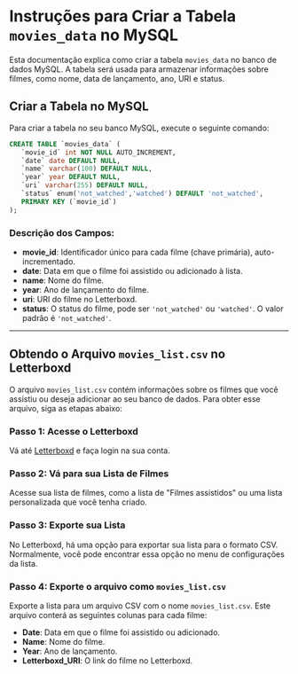 # Instruções para Criar a Tabela `movies_data` no MySQL

Esta documentação explica como criar a tabela `movies_data` no banco de dados MySQL. A tabela será usada para armazenar informações sobre filmes, como nome, data de lançamento, ano, URI e status.

## Criar a Tabela no MySQL

Para criar a tabela no seu banco MySQL, execute o seguinte comando:

```sql
CREATE TABLE `movies_data` (
   `movie_id` int NOT NULL AUTO_INCREMENT,
   `date` date DEFAULT NULL,
   `name` varchar(100) DEFAULT NULL,
   `year` year DEFAULT NULL,
   `uri` varchar(255) DEFAULT NULL,
   `status` enum('not_watched','watched') DEFAULT 'not_watched',
   PRIMARY KEY (`movie_id`)
);
```

### Descrição dos Campos:

- **movie_id**: Identificador único para cada filme (chave primária), auto-incrementado.
- **date**: Data em que o filme foi assistido ou adicionado à lista.
- **name**: Nome do filme.
- **year**: Ano de lançamento do filme.
- **uri**: URI do filme no Letterboxd.
- **status**: O status do filme, pode ser `'not_watched'` ou `'watched'`. O valor padrão é `'not_watched'`.

---

## Obtendo o Arquivo `movies_list.csv` no Letterboxd

O arquivo `movies_list.csv` contém informações sobre os filmes que você assistiu ou deseja adicionar ao seu banco de dados. Para obter esse arquivo, siga as etapas abaixo:

### Passo 1: Acesse o Letterboxd
Vá até [Letterboxd](https://letterboxd.com) e faça login na sua conta.

### Passo 2: Vá para sua Lista de Filmes
Acesse sua lista de filmes, como a lista de "Filmes assistidos" ou uma lista personalizada que você tenha criado.

### Passo 3: Exporte sua Lista
No Letterboxd, há uma opção para exportar sua lista para o formato CSV. Normalmente, você pode encontrar essa opção no menu de configurações da lista.

### Passo 4: Exporte o arquivo como `movies_list.csv`
Exporte a lista para um arquivo CSV com o nome `movies_list.csv`. Este arquivo conterá as seguintes colunas para cada filme:

- **Date**: Data em que o filme foi assistido ou adicionado.
- **Name**: Nome do filme.
- **Year**: Ano de lançamento.
- **Letterboxd_URI**: O link do filme no Letterboxd.
